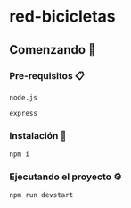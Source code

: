 # red-bicicletas

## Comenzando 🚀

### Pre-requisitos 📋

```
node.js
```
```
express
```
### Instalación 🔧

```
npm i
```

### Ejecutando el proyecto ⚙️

```
npm run devstart
```
